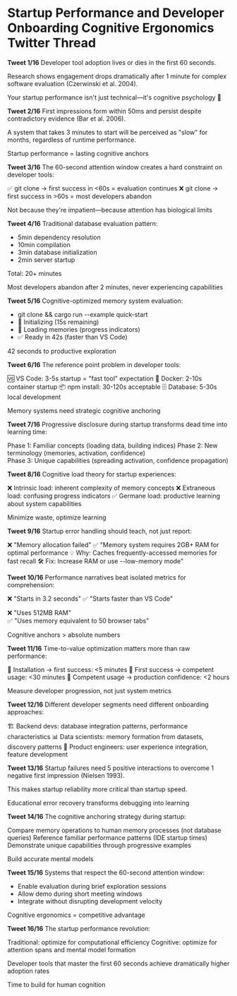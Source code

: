 # Startup Performance and Developer Onboarding Cognitive Ergonomics Twitter Thread

**Tweet 1/16**
Developer tool adoption lives or dies in the first 60 seconds.

Research shows engagement drops dramatically after 1 minute for complex software evaluation (Czerwinski et al. 2004).

Your startup performance isn't just technical—it's cognitive psychology 🧵

**Tweet 2/16**
First impressions form within 50ms and persist despite contradictory evidence (Bar et al. 2006).

A system that takes 3 minutes to start will be perceived as "slow" for months, regardless of runtime performance.

Startup performance = lasting cognitive anchors

**Tweet 3/16**
The 60-second attention window creates a hard constraint on developer tools:

✅ git clone → first success in <60s = evaluation continues
❌ git clone → first success in >60s = most developers abandon

Not because they're impatient—because attention has biological limits

**Tweet 4/16**
Traditional database evaluation pattern:
- 5min dependency resolution
- 10min compilation  
- 3min database initialization
- 2min server startup

Total: 20+ minutes

Most developers abandon after 2 minutes, never experiencing capabilities

**Tweet 5/16**
Cognitive-optimized memory system evaluation:
- git clone && cargo run --example quick-start
- 🚀 Initializing (15s remaining)
- 🧠 Loading memories (progress indicators)
- ✅ Ready in 42s (faster than VS Code)

42 seconds to productive exploration

**Tweet 6/16**
The reference point problem in developer tools:

🆚 VS Code: 3-5s startup = "fast tool" expectation
🐳 Docker: 2-10s container startup
📦 npm install: 30-120s acceptable
🗄️ Database: 5-30s local development

Memory systems need strategic cognitive anchoring

**Tweet 7/16**
Progressive disclosure during startup transforms dead time into learning time:

Phase 1: Familiar concepts (loading data, building indices)
Phase 2: New terminology (memories, activation, confidence)  
Phase 3: Unique capabilities (spreading activation, confidence propagation)

**Tweet 8/16**
Cognitive load theory for startup experiences:

❌ Intrinsic load: inherent complexity of memory concepts
❌ Extraneous load: confusing progress indicators
✅ Germane load: productive learning about system capabilities

Minimize waste, optimize learning

**Tweet 9/16**
Startup error handling should teach, not just report:

❌ "Memory allocation failed"
✅ "Memory system requires 2GB+ RAM for optimal performance
   💡 Why: Caches frequently-accessed memories for fast recall
   🛠️ Fix: Increase RAM or use --low-memory mode"

**Tweet 10/16**
Performance narratives beat isolated metrics for comprehension:

❌ "Starts in 3.2 seconds"
✅ "Starts faster than VS Code"

❌ "Uses 512MB RAM"  
✅ "Uses memory equivalent to 50 browser tabs"

Cognitive anchors > absolute numbers

**Tweet 11/16**
Time-to-value optimization matters more than raw performance:

🎯 Installation → first success: <5 minutes
🎯 First success → competent usage: <30 minutes
🎯 Competent usage → production confidence: <2 hours

Measure developer progression, not just system metrics

**Tweet 12/16**
Different developer segments need different onboarding approaches:

🏗️ Backend devs: database integration patterns, performance characteristics
📊 Data scientists: memory formation from datasets, discovery patterns
🎨 Product engineers: user experience integration, feature development

**Tweet 13/16**
Startup failures need 5 positive interactions to overcome 1 negative first impression (Nielsen 1993).

This makes startup reliability more critical than startup speed.

Educational error recovery transforms debugging into learning

**Tweet 14/16**
The cognitive anchoring strategy during startup:

Compare memory operations to human memory processes (not database queries)
Reference familiar performance patterns (IDE startup times)
Demonstrate unique capabilities through progressive examples

Build accurate mental models

**Tweet 15/16**
Systems that respect the 60-second attention window:
- Enable evaluation during brief exploration sessions
- Allow demo during short meeting windows  
- Integrate without disrupting development velocity

Cognitive ergonomics = competitive advantage

**Tweet 16/16**
The startup performance revolution:

Traditional: optimize for computational efficiency
Cognitive: optimize for attention spans and mental model formation

Developer tools that master the first 60 seconds achieve dramatically higher adoption rates

Time to build for human cognition